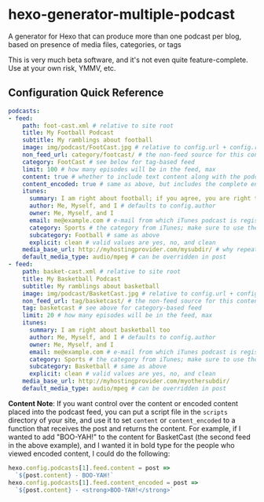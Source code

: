 # hexo-generator-multiple-podcast
A generator for Hexo that can produce more than one podcast per blog, based on presence of media files, categories, or tags

This is very much beta software, and it's not even quite feature-complete. Use at your own risk, YMMV, etc.

## Configuration Quick Reference

```yaml
podcasts:
- feed:
    path: foot-cast.xml # relative to site root
    title: My Football Podcast
    subtitle: My ramblings about football
    image: img/podcast/FootCast.jpg # relative to config.url + config.root
    non_feed_url: category/footcast/ # the non-feed source for this content
    category: FootCast # see below for tag-based feed
    limit: 100 # how many episodes will be in the feed, max
    content: true # whether to include text content along with the podcast; see note below
    content_encoded: true # same as above, but includes the complete encoded text of the post; see note below
    itunes:
      summary: I am right about football; if you agree, you are right too.
      author: Me, Myself, and I # defaults to config.author
      owner: Me, Myself, and I 
      email: me@example.com # e-mail from which iTunes podcast is registered
      category: Sports # the category from iTunes; make sure to use their values
      subcategory: Football # same as above
      explicit: clean # valid values are yes, no, and clean
    media_base_url: http://myhostingprovider.com/mysubdir/ # why repeat that in every post?
    default_media_type: audio/mpeg # can be overridden in post
- feed:
    path: basket-cast.xml # relative to site root
    title: My Basketball Podcast
    subtitle: My ramblings about basketball
    image: img/podcast/BasketCast.jpg # relative to config.url + config.root
    non_feed_url: tag/basketcast/ # the non-feed source for this content
    tag: basketcast # see above for category-based feed
    limit: 20 # how many episodes will be in the feed, max
    itunes:
      summary: I am right about basketball too
      author: Me, Myself, and I # defaults to config.author
      owner: Me, Myself, and I 
      email: me@example.com # e-mail from which iTunes podcast is registered
      category: Sports # the category from iTunes; make sure to use their values
      subcategory: Basketball # same as above
      explicit: clean # valid values are yes, no, and clean
    media_base_url: http://myhostingprovider.com/myothersubdir/
    default_media_type: audio/mpeg # can be overridden in post
```

**Content Note**: If you want control over the content or encoded content placed into the podcast feed, you can put a script file in the `scripts` directory of your site, and use it to set `content` or `content_encoded` to a function that receives the post and returns the content. For example, if I wanted to add "BOO-YAH!" to the content for BasketCast (the second feed in the above example), and I wanted it in bold type for the people who viewed encoded content, I could do the following:

```js
hexo.config.podcasts[1].feed.content = post =>
  `${post.content} - BOO-YAH!`
hexo.config.podcasts[1].feed.content_encoded = post =>
  `${post.content} - <strong>BOO-YAH!</strong>`
```
